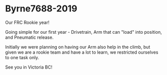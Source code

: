 # Byrne7688-2019
Our FRC Rookie year!

Going simple for our first year - Drivetrain, Arm that can "load" into position, and Pneumatic release.

Initially we were planning on having our Arm also help in the climb, but given we are a rookie team and have a lot to learn, we restricted ourselves to one task only.

See you in Victoria BC!
